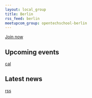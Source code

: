 ```yaml
---
layout: local_group
title: Berlin
rss_feed: berlin
meetupcom_group: opentechschool-berlin
---
```


<a class="join-button" href="http://www.meetup.com/{{page.meetupcom_group}}/join"> Join now </a>

<section id="events">
  <h2>Upcoming events</h2>
  <a href="">cal</a>
  <div id="events-list"></div>
  <script type="text/x-template" data-template="event">
    <div class="event">
      <h1>${name}</h1>
      <p>${venue}</p>
	</div>
  </script>
</section>

<section id="blog-posts">
  <h2>Latest news</h2>
  <a href="http://blog.opentechschool.org/feeds/{{page.rss_feed}}.xml">rss</a>
  <div id="blog-posts-list"></div>
  <script type="text/x-template" data-template="blog-post">
    <div class="blog-post">
      <h1><a href="${link}">${title}</a></h1>
      <p>${date}</p>
	</div>
  </script>
</section>
